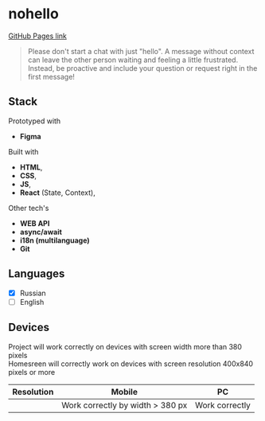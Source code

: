 # nohello 
[GitHub Pages link](https://lletov.github.io/nohello-react/)

> Please don't start a chat with just "hello". A message without context can leave the other person waiting and feeling a little frustrated. Instead, be proactive and include your question or request right in the first message!

## Stack
Prototyped with 
- **Figma** 

Built with 
- **HTML**, 
- **CSS**, 
- **JS**, 
- **React** (State, Context), 

Other tech's
- **WEB API**
- **async/await**
- **i18n (multilanguage)**
- **Git**

## Languages
- [x] Russian
- [ ] English

## Devices
Project will work correctly on devices with screen width more than 380 pixels \
Homesreen will correctly work on devices with screen resolution 400x840 pixels or more 

|Resolution|Mobile|PC|
|-|--------|--------|
| |Work correctly by width > 380 px|Work correctly|
